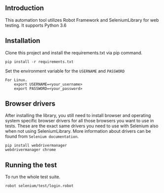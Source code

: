 Introduction
------------
This automation tool utilizes Robot Framework and SeleniumLibrary for web testing. It supports Python 3.6


Installation
------------
Clone this project and install the requirements.txt via pip command.
    
    pip install -r requirements.txt

Set the environment variable for the `USERNAME` and `PASSWORD`

    For Linux.
        export USERNAME=<your_username>
        export PASSWORD=<your_password> 

Browser drivers
---------------
After installing the library, you still need to install browser and
operating system specific browser drivers for all those browsers you
want to use in tests. These are the exact same drivers you need to use with Selenium also when not using SeleniumLibrary. More information about
drivers can be found from `Selenium documentation`.
    
    pip install webdrivermanager
    webdrivermanager chrome


Running the test
----------------
To run the whole test suite.

    robot selenium/test/login.robot 

